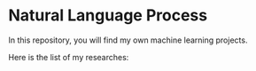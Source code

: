# Natural Language Process

In this repository, you will find my own machine learning projects.

Here is the list of my researches:


